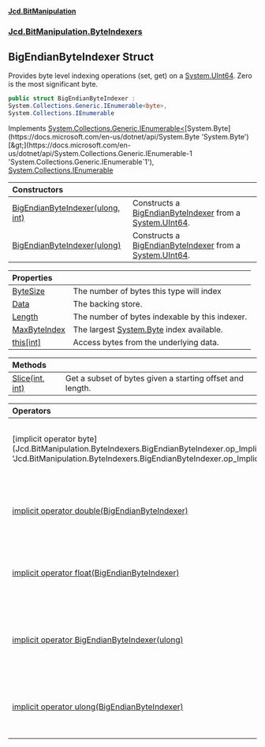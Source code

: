 #### [Jcd.BitManipulation](index.md 'index')

### [Jcd.BitManipulation.ByteIndexers](Jcd.BitManipulation.ByteIndexers.md 'Jcd.BitManipulation.ByteIndexers')

## BigEndianByteIndexer Struct

Provides byte level indexing operations (set, get) on
a [System.UInt64](https://docs.microsoft.com/en-us/dotnet/api/System.UInt64 'System.UInt64'). Zero is the most
significant byte.

```csharp
public struct BigEndianByteIndexer :
System.Collections.Generic.IEnumerable<byte>,
System.Collections.IEnumerable
```

Implements [System.Collections.Generic.IEnumerable&lt;](https://docs.microsoft.com/en-us/dotnet/api/System.Collections.Generic.IEnumerable-1 'System.Collections.Generic.IEnumerable`1')[System.Byte](https://docs.microsoft.com/en-us/dotnet/api/System.Byte 'System.Byte')[&gt;](https://docs.microsoft.com/en-us/dotnet/api/System.Collections.Generic.IEnumerable-1 'System.Collections.Generic.IEnumerable`1'), [System.Collections.IEnumerable](https://docs.microsoft.com/en-us/dotnet/api/System.Collections.IEnumerable 'System.Collections.IEnumerable')

| Constructors                                                                                                                                                                                                          |                                                                                                                                                                                                                                                          |
|:----------------------------------------------------------------------------------------------------------------------------------------------------------------------------------------------------------------------|:---------------------------------------------------------------------------------------------------------------------------------------------------------------------------------------------------------------------------------------------------------|
| [BigEndianByteIndexer(ulong, int)](Jcd.BitManipulation.ByteIndexers.BigEndianByteIndexer.BigEndianByteIndexer(ulong,int).md 'Jcd.BitManipulation.ByteIndexers.BigEndianByteIndexer.BigEndianByteIndexer(ulong, int)') | Constructs a [BigEndianByteIndexer](Jcd.BitManipulation.ByteIndexers.BigEndianByteIndexer.md 'Jcd.BitManipulation.ByteIndexers.BigEndianByteIndexer') from a [System.UInt64](https://docs.microsoft.com/en-us/dotnet/api/System.UInt64 'System.UInt64'). |
| [BigEndianByteIndexer(ulong)](Jcd.BitManipulation.ByteIndexers.BigEndianByteIndexer.BigEndianByteIndexer(ulong).md 'Jcd.BitManipulation.ByteIndexers.BigEndianByteIndexer.BigEndianByteIndexer(ulong)')               | Constructs a [BigEndianByteIndexer](Jcd.BitManipulation.ByteIndexers.BigEndianByteIndexer.md 'Jcd.BitManipulation.ByteIndexers.BigEndianByteIndexer') from a [System.UInt64](https://docs.microsoft.com/en-us/dotnet/api/System.UInt64 'System.UInt64'). |

| Properties                                                                                                                                                 |                                                                                                                   |
|:-----------------------------------------------------------------------------------------------------------------------------------------------------------|:------------------------------------------------------------------------------------------------------------------|
| [ByteSize](Jcd.BitManipulation.ByteIndexers.BigEndianByteIndexer.ByteSize.md 'Jcd.BitManipulation.ByteIndexers.BigEndianByteIndexer.ByteSize')             | The number of bytes this type will index                                                                          |
| [Data](Jcd.BitManipulation.ByteIndexers.BigEndianByteIndexer.Data.md 'Jcd.BitManipulation.ByteIndexers.BigEndianByteIndexer.Data')                         | The backing store.                                                                                                |
| [Length](Jcd.BitManipulation.ByteIndexers.BigEndianByteIndexer.Length.md 'Jcd.BitManipulation.ByteIndexers.BigEndianByteIndexer.Length')                   | The number of bytes indexable by this indexer.                                                                    |
| [MaxByteIndex](Jcd.BitManipulation.ByteIndexers.BigEndianByteIndexer.MaxByteIndex.md 'Jcd.BitManipulation.ByteIndexers.BigEndianByteIndexer.MaxByteIndex') | The largest [System.Byte](https://docs.microsoft.com/en-us/dotnet/api/System.Byte 'System.Byte') index available. |
| [this[int]](Jcd.BitManipulation.ByteIndexers.BigEndianByteIndexer.this[int].md 'Jcd.BitManipulation.ByteIndexers.BigEndianByteIndexer.this[int]')          | Access bytes from the underlying data.                                                                            |

| Methods                                                                                                                                                            |                                                           |
|:-------------------------------------------------------------------------------------------------------------------------------------------------------------------|:----------------------------------------------------------|
| [Slice(int, int)](Jcd.BitManipulation.ByteIndexers.BigEndianByteIndexer.Slice(int,int).md 'Jcd.BitManipulation.ByteIndexers.BigEndianByteIndexer.Slice(int, int)') | Get a subset of bytes given a starting offset and length. |

| Operators                                                                                                                                                                                                                                                                                                             |                                                        |
|:----------------------------------------------------------------------------------------------------------------------------------------------------------------------------------------------------------------------------------------------------------------------------------------------------------------------|:-------------------------------------------------------|
| [implicit operator byte[](BigEndianByteIndexer)](Jcd.BitManipulation.ByteIndexers.BigEndianByteIndexer.op_Implicitbyte[](Jcd.BitManipulation.ByteIndexers.BigEndianByteIndexer).md 'Jcd.BitManipulation.ByteIndexers.BigEndianByteIndexer.op_Implicit byte[](Jcd.BitManipulation.ByteIndexers.BigEndianByteIndexer)') | Converts the byte indexer to its underlying data type. |
| [implicit operator double(BigEndianByteIndexer)](Jcd.BitManipulation.ByteIndexers.BigEndianByteIndexer.op_Implicitdouble(Jcd.BitManipulation.ByteIndexers.BigEndianByteIndexer).md 'Jcd.BitManipulation.ByteIndexers.BigEndianByteIndexer.op_Implicit double(Jcd.BitManipulation.ByteIndexers.BigEndianByteIndexer)') | Converts the byte indexer to its underlying data type. |
| [implicit operator float(BigEndianByteIndexer)](Jcd.BitManipulation.ByteIndexers.BigEndianByteIndexer.op_Implicitfloat(Jcd.BitManipulation.ByteIndexers.BigEndianByteIndexer).md 'Jcd.BitManipulation.ByteIndexers.BigEndianByteIndexer.op_Implicit float(Jcd.BitManipulation.ByteIndexers.BigEndianByteIndexer)')    | Converts the byte indexer to its underlying data type. |
| [implicit operator BigEndianByteIndexer(ulong)](Jcd.BitManipulation.ByteIndexers.BigEndianByteIndexer.op_ImplicitJcd.BitManipulation.ByteIndexers.BigEndianByteIndexer(ulong).md 'Jcd.BitManipulation.ByteIndexers.BigEndianByteIndexer.op_Implicit Jcd.BitManipulation.ByteIndexers.BigEndianByteIndexer(ulong)')    | Converts the underlying data type to the indexer type. |
| [implicit operator ulong(BigEndianByteIndexer)](Jcd.BitManipulation.ByteIndexers.BigEndianByteIndexer.op_Implicitulong(Jcd.BitManipulation.ByteIndexers.BigEndianByteIndexer).md 'Jcd.BitManipulation.ByteIndexers.BigEndianByteIndexer.op_Implicit ulong(Jcd.BitManipulation.ByteIndexers.BigEndianByteIndexer)')    | Converts the byte indexer to its underlying data type. |
